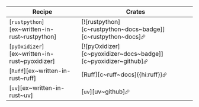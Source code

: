 | Recipe | Crates |
|--------|--------|
| [`rustpython`][ex~written-in-rust~rustpython] | [![rustpython][c~rustpython~docs~badge]][c~rustpython~docs]⮳ |
| [`pyOxidizer`][ex~written-in-rust~pyoxidizer] | [![pyOxidizer][c~pyoxidizer~docs~badge]][c~pyoxidizer~github]⮳ |
| [`Ruff`][ex~written-in-rust~ruff] | [Ruff][c~ruff~docs]{{hi:ruff}}⮳ |
| [`uv`][ex~written-in-rust~uv] | [`uv`][uv~github]⮳ |
